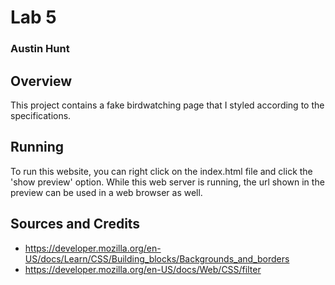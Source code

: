 # Lab 5
### Austin Hunt

## Overview

This project contains a fake birdwatching page that I styled according to the specifications.

## Running

To run this website, you can right click on the index.html file and click the 'show preview' option. While this web server is running, the url shown in the preview can be used in a web browser as well.

## Sources and Credits

* https://developer.mozilla.org/en-US/docs/Learn/CSS/Building_blocks/Backgrounds_and_borders
* https://developer.mozilla.org/en-US/docs/Web/CSS/filter 
